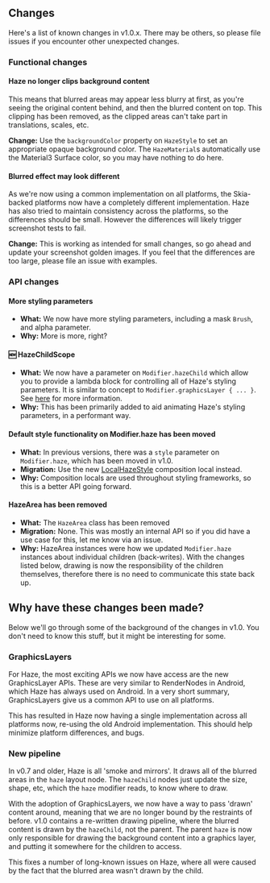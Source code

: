 ## Changes

Here's a list of known changes in v1.0.x. There may be others, so please file issues if you encounter other unexpected changes.

### Functional changes

#### Haze no longer clips background content

This means that blurred areas may appear less blurry at first, as you're seeing the original content behind, and then the blurred content on top. This clipping has been removed, as the clipped areas can't take part in translations, scales, etc.

**Change:** Use the `backgroundColor` property on `HazeStyle` to set an appropriate opaque background color. The `HazeMaterial`s automatically use the Material3 Surface color, so you may have nothing to do here.

#### Blurred effect may look different

As we're now using a common implementation on all platforms, the Skia-backed platforms now have a completely different implementation. Haze has also tried to maintain consistency across the platforms, so the differences should be small. However the differences will likely trigger screenshot tests to fail.

**Change:** This is working as intended for small changes, so go ahead and update your screenshot golden images. If you feel that the differences are too large, please file an issue with examples.

### API changes

#### More styling parameters

- **What:** We now have more styling parameters, including a mask `Brush`, and alpha parameter.
- **Why:** More is more, right?

#### 🆕 HazeChildScope

- **What:** We now have a parameter on `Modifier.hazeChild` which allow you to provide a lambda block for controlling all of Haze's styling parameters. It is similar to concept to `Modifier.graphicsLayer { ... }`. See [here](usage.md#hazeeffectscope) for more information.
- **Why:** This has been primarily added to aid animating Haze's styling parameters, in a performant way.

#### Default style functionality on Modifier.haze has been moved

- **What:** In previous versions, there was a `style` parameter on `Modifier.haze`, which has been moved in v1.0.
- **Migration:** Use the new [LocalHazeStyle](api/haze/dev.chrisbanes.haze/-local-haze-style.html) composition local instead.
- **Why:** Composition locals are used throughout styling frameworks, so this is a better API going forward.

#### HazeArea has been removed

- **What:** The `HazeArea` class has been removed
- **Migration:** None. This was mostly an internal API so if you did have a use case for this, let me know via an issue.
- **Why:** HazeArea instances were how we updated `Modifier.haze` instances about individual children (back-writes). With the changes listed below, drawing is now the responsibility of the children themselves, therefore there is no need to communicate this state back up.

## Why have these changes been made?

Below we'll go through some of the background of the changes in v1.0. You don't need to know this stuff, but it might be interesting for some.

### GraphicsLayers

For Haze, the most exciting APIs we now have access are the new GraphicsLayer APIs. These are very similar to RenderNodes in Android, which Haze has always used on Android. In a very short summary, GraphicsLayers give us a common API to use on all platforms.

This has resulted in Haze now having a single implementation across all platforms now, re-using the old Android implementation. This should help minimize platform differences, and bugs.

### New pipeline

In v0.7 and older, Haze is all 'smoke and mirrors'. It draws all of the blurred areas in the `haze` layout node. The `hazeChild` nodes just update the size, shape, etc, which the `haze` modifier reads, to know where to draw.

With the adoption of GraphicsLayers, we now have a way to pass 'drawn' content around, meaning that we are no longer bound by the restraints of before. v1.0 contains a re-written drawing pipeline, where the blurred content is drawn by the `hazeChild`, not the parent. The parent `haze` is now only responsible for drawing the background content into a graphics layer, and putting it somewhere for the children to access.

This fixes a number of long-known issues on Haze, where all were caused by the fact that the blurred area wasn't drawn by the child.
